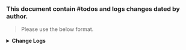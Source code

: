 ### This document contain #todos and logs changes dated by author. 
> Please use the below format. 

<details>
  <summary><strong>Change Logs</strong></summary>
> Author: Beard 07/07/24 :man_beard: 
>> Edited: Beard 07/19/24 :man_beard:  
----
>#### To Do ####

- [ ] Consider adding the MusicManager 
      
- [ ] Create a modern warfare template with the following dependencies: 
  - [ ] Add Phoenix Equipment, Common, Zelik Character, + Night Vision -- primarily for backpack radios 
  - [ ] Add Bacon LoadoutEditor, M4s Block II and URG, suppressors, RIS laser 

- [ ] Add save ability in GameSF to allow saving in arsenal
- [ ] Add custom faction arsenals at initial spawn

- [ ] Fix MOS (override and change), add to entity catalog and loadout manger
  - [ ] Add custom loadouts to each MOS
  - [ ] Test MOS load correctly
      
- [ ] Set up a custom Shadow Home Base at Everon Airport 
    - [x] 2x Helipads with supplies to allow spawning of helis
    - [x] Briefing tent 
    - [ ] Hang out area around a fire + radio with music 
    - [ ] Customize Arsenal area (US, USMC, RUS, AREF) by displaying items
      - [ ] Add only boxes for re-supply, gear, and patches? 
    - [x] Firing range with targets
    - [ ] CTA system 
    - [ ] CQC area 
 
  


>#### Completed Activity ✓ ####
- [x] Expanded military base 
- [x] Added preset groups and freqs 
- [x] Added Waters training area 
- [x] Added appropriate navmesh to each navmeshcomponent (soldier, BTRlike, lowres) 
- [x] Use a custom script to set RHS Garmin watch to Navigation setting (change state from 0 to 1)

- [X] Customize Shadow 0311 RFLM loadout
   - [X] Medical in pants (3x Bandages, 2x Morphines, 2x Tourniquets, 2x Saline) 
   - [X] Navigation in Jacket (Map, flashlight)
   - [X] Smokes in FIBLE backpack (2x Concealmant smokes, 2x red smokes, 2x green smokes, 2x purple smokes) 
   - [X] Navigation in Jacket (Map)
   - [X] Gen III carrier plate 
   - [X] Gen 3 Rifleman (with radio in back)
     - [X] GL specific: Gen 3 Rifleman add 5x PMAGs, 2x Pistol Mags, 4x 40mm HDEP 
     - [X] Rifleman specific: Gen 3 Rifleman add 6x PMAGs, 2x Pistol Mags, 2x Frags, Falcon Radio 
- [x] Fix the loadouts for RFLM, GL, and SAW; issue with map not showing up in shirt + check SAW Mags missing from Vest 

- [X] Use the standard Shadow 0311 RFLM loadout and duplicate and create GL and SAW MOSs (see https://discord.com/channels/1177588857596817448/1192494049630879816) 
- [X] Adjust SCR_GameModeHealthSettings to: DOT = 0.3, Tourniquetted Leg Movment Slowdown = 0.5, Tourniquet Stren. Multiplyer = 0.75   
- [x] Created a custom Shadow 0311 GL `Character_RHS_USAF_USMC_GL_shadow.et`
- [x] Added Shadow 0311 GL `Character_RHS_USAF_USMC_GL_shadow.et` as a new SCR_EntityCatalog to `USMC_Characters.conf`
- [x] Tested Shadow 0311 GL character loaded locally @Beard 07/11/24
- [x] Add RHS License information to this README

------
</details>
